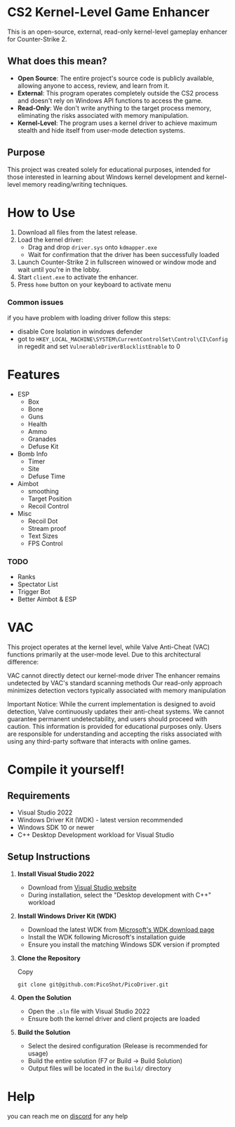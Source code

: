 
# CS2 Kernel-Level Game Enhancer

This is an open-source, external, read-only kernel-level gameplay enhancer for Counter-Strike 2.

## What does this mean?

-   **Open Source**: The entire project's source code is publicly available, allowing anyone to access, review, and learn from it.
-   **External**: This program operates completely outside the CS2 process and doesn't rely on Windows API functions to access the game.
-   **Read-Only**: We don't write anything to the target process memory, eliminating the risks associated with memory manipulation.
-   **Kernel-Level**: The program uses a kernel driver to achieve maximum stealth and hide itself from user-mode detection systems.

## Purpose

This project was created solely for educational purposes, intended for those interested in learning about Windows kernel development and kernel-level memory reading/writing techniques.


# How to Use

1.  Download all files from the latest release.
2.  Load the kernel driver:
    -   Drag and drop `driver.sys` onto `kdmapper.exe`
    -   Wait for confirmation that the driver has been successfully loaded
3.  Launch Counter-Strike 2 in fullscreen winowed or window mode and wait until you're in the lobby.
4.  Start `client.exe` to activate the enhancer.
5. Press `home` button on your keyboard to activate menu

 ### Common issues
 if you have problem with loading driver follow this steps:
 - disable Core Isolation in windows defender
 -  got to `HKEY_LOCAL_MACHINE\SYSTEM\CurrentControlSet\Control\CI\Config` in regedit and set `VulnerableDriverBlocklistEnable` to 0

# Features
- ESP
	- Box
	- Bone
	- Guns
	- Health
	- Ammo 
	- Granades
	- Defuse Kit
- Bomb Info
	- Timer
	- Site
	- Defuse Time
- Aimbot
	- smoothing 
	- Target Position
	- Recoil Control
- Misc
	- Recoil Dot
 	- Stream proof 
	- Text Sizes
	- FPS Control

### TODO
- Ranks
- Spectator List
- Trigger Bot
- Better Aimbot & ESP

# VAC
This project operates at the kernel level, while Valve Anti-Cheat (VAC) functions primarily at the user-mode level. Due to this architectural difference:

VAC cannot directly detect our kernel-mode driver
The enhancer remains undetected by VAC's standard scanning methods
Our read-only approach minimizes detection vectors typically associated with memory manipulation

Important Notice: While the current implementation is designed to avoid detection, Valve continuously updates their anti-cheat systems. We cannot guarantee permanent undetectability, and users should proceed with caution.
This information is provided for educational purposes only. Users are responsible for understanding and accepting the risks associated with using any third-party software that interacts with online games.

# Compile it yourself!

## Requirements

-   Visual Studio 2022
-   Windows Driver Kit (WDK) - latest version recommended
-   Windows SDK 10 or newer
-   C++ Desktop Development workload for Visual Studio

## Setup Instructions

1.  **Install Visual Studio 2022**
    -   Download from [Visual Studio website](https://visualstudio.microsoft.com/vs/)
    -   During installation, select the "Desktop development with C++" workload
2.  **Install Windows Driver Kit (WDK)**
    -   Download the latest WDK from [Microsoft's WDK download page](https://docs.microsoft.com/en-us/windows-hardware/drivers/download-the-wdk)
    -   Install the WDK following Microsoft's installation guide
    -   Ensure you install the matching Windows SDK version if prompted
3.  **Clone the Repository**
    
    Copy
    
    `git clone git@github.com:PicoShot/PicoDriver.git`
    
4.  **Open the Solution**
    -   Open the `.sln` file with Visual Studio 2022
    -   Ensure both the kernel driver and client projects are loaded
5.  **Build the Solution**
    -   Select the desired configuration (Release is recommended for usage)
    -   Build the entire solution (F7 or Build → Build Solution)
    -   Output files will be located in the `Build/` directory

# Help

you can reach me on [discord](https://discord.com/users/1208419597792055417) for any help 
